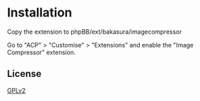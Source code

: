 # Installation

Copy the extension to phpBB/ext/bakasura/imagecompressor

Go to "ACP" > "Customise" > "Extensions" and enable the "Image Compressor" extension.

## License

[GPLv2](license.txt)
